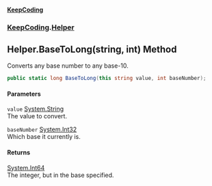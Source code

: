 #### [KeepCoding](index.md 'index')
### [KeepCoding](KeepCoding.md 'KeepCoding').[Helper](Helper.md 'KeepCoding.Helper')
## Helper.BaseToLong(string, int) Method
Converts any base number to any base-10.  
```csharp
public static long BaseToLong(this string value, int baseNumber);
```
#### Parameters
<a name='KeepCoding.Helper.BaseToLong(string.int).value'></a>
`value` [System.String](https://docs.microsoft.com/en-us/dotnet/api/System.String 'System.String')  
The value to convert.
  
<a name='KeepCoding.Helper.BaseToLong(string.int).baseNumber'></a>
`baseNumber` [System.Int32](https://docs.microsoft.com/en-us/dotnet/api/System.Int32 'System.Int32')  
Which base it currently is.
  
#### Returns
[System.Int64](https://docs.microsoft.com/en-us/dotnet/api/System.Int64 'System.Int64')  
The integer, but in the base specified.
